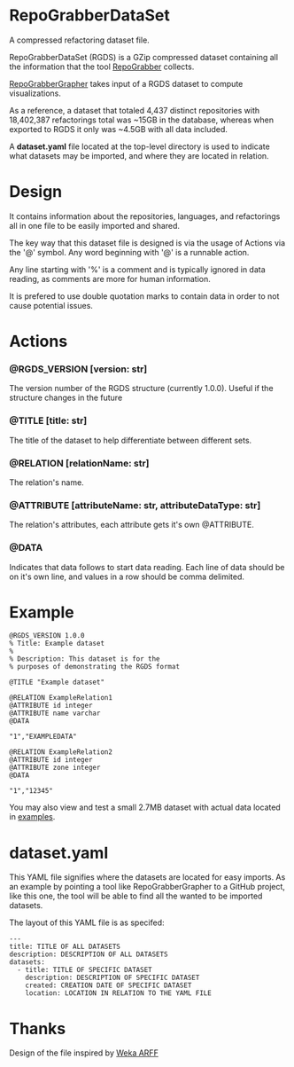 # RepoGrabberDataSet
A compressed refactoring dataset file.

RepoGrabberDataSet (RGDS) is a GZip compressed dataset containing all the information that the tool [RepoGrabber](https://github.com/aiapo/RepoGrabber) collects.

[RepoGrabberGrapher](https://github.com/aiapo/RepoGrabberGrapher) takes input of a RGDS dataset to compute visualizations.

As a reference, a dataset that totaled 4,437 distinct repositories with 18,402,387 refactorings total was ~15GB in the database, whereas when exported to RGDS it only was ~4.5GB with all data included.

A **dataset.yaml** file located at the top-level directory is used to indicate what datasets may be imported, and where they are located in relation.

# Design
It contains information about the repositories, languages, and refactorings all in one file to be easily imported and shared.

The key way that this dataset file is designed is via the usage of Actions via the '@' symbol. Any word beginning with '@' is a runnable action.

Any line starting with '%' is a comment and is typically ignored in data reading, as comments are more for human information.

It is prefered to use double quotation marks to contain data in order to not cause potential issues.

# Actions
### @RGDS_VERSION [version: str]
The version number of the RGDS structure (currently 1.0.0).
Useful if the structure changes in the future

### @TITLE [title: str]
The title of the dataset to help differentiate between different sets.

### @RELATION [relationName: str]
The relation's name.

### @ATTRIBUTE [attributeName: str, attributeDataType: str]
The relation's attributes, each attribute gets it's own @ATTRIBUTE.

### @DATA
Indicates that data follows to start data reading.
Each line of data should be on it's own line, and values in a row should be comma delimited.

# Example
```
@RGDS_VERSION 1.0.0
% Title: Example dataset
% 
% Description: This dataset is for the
% purposes of demonstrating the RGDS format

@TITLE "Example dataset"

@RELATION ExampleRelation1
@ATTRIBUTE id integer
@ATTRIBUTE name varchar
@DATA

"1","EXAMPLEDATA"

@RELATION ExampleRelation2
@ATTRIBUTE id integer
@ATTRIBUTE zone integer
@DATA

"1","12345"
```

You may also view and test a small 2.7MB dataset with actual data located in [examples](https://github.com/aiapo/RepoGrabberDataSet/blob/main/examples/example.rgds).

# dataset.yaml
This YAML file signifies where the datasets are located for easy imports. As an example by pointing a tool like RepoGrabberGrapher to a GitHub project, like this one, the tool will be able to find all the wanted to be imported datasets.

The layout of this YAML file is as specifed:

```
---
title: TITLE OF ALL DATASETS
description: DESCRIPTION OF ALL DATASETS
datasets:
  - title: TITLE OF SPECIFIC DATASET
    description: DESCRIPTION OF SPECIFIC DATASET
    created: CREATION DATE OF SPECIFIC DATASET
    location: LOCATION IN RELATION TO THE YAML FILE
```

# Thanks
Design of the file inspired by [Weka ARFF](https://waikato.github.io/weka-wiki/formats_and_processing/arff_stable/)
